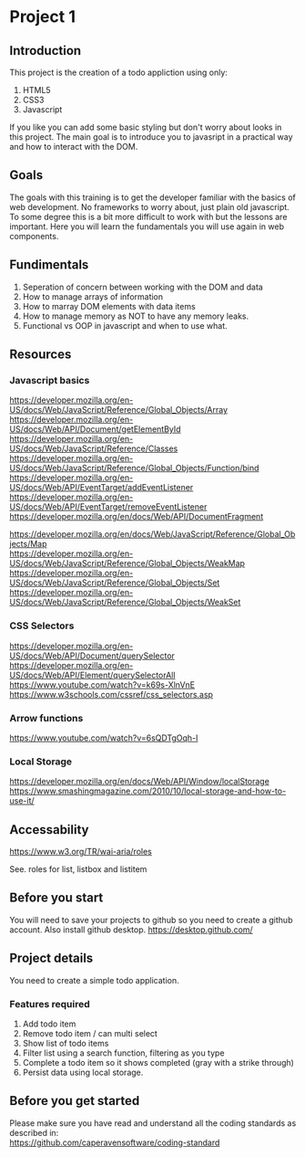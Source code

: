# Project 1

## Introduction
This project is the creation of a todo appliction using only:

1. HTML5
2. CSS3
3. Javascript

If you like you can add some basic styling but don't worry about looks in this project.
The main goal is to introduce you to javasript in a practical way and how to interact with the DOM.

## Goals
The goals with this training is to get the developer familiar with the basics of web development.
No frameworks to worry about, just plain old javascript.
To some degree this is a bit more difficult to work with but the lessons are important.
Here you will learn the fundamentals you will use again in web components.

## Fundimentals
1. Seperation of concern between working with the DOM and data
2. How to manage arrays of information
3. How to marray DOM elements with data items
4. How to manage memory as NOT to have any memory leaks.
5. Functional vs OOP in javascript and when to use what.

## Resources

### Javascript basics
https://developer.mozilla.org/en-US/docs/Web/JavaScript/Reference/Global_Objects/Array  
https://developer.mozilla.org/en-US/docs/Web/API/Document/getElementById  
https://developer.mozilla.org/en-US/docs/Web/JavaScript/Reference/Classes  
https://developer.mozilla.org/en-US/docs/Web/JavaScript/Reference/Global_Objects/Function/bind  
https://developer.mozilla.org/en-US/docs/Web/API/EventTarget/addEventListener  
https://developer.mozilla.org/en-US/docs/Web/API/EventTarget/removeEventListener  
https://developer.mozilla.org/en/docs/Web/API/DocumentFragment  

https://developer.mozilla.org/en/docs/Web/JavaScript/Reference/Global_Objects/Map  
https://developer.mozilla.org/en-US/docs/Web/JavaScript/Reference/Global_Objects/WeakMap  
https://developer.mozilla.org/en-US/docs/Web/JavaScript/Reference/Global_Objects/Set  
https://developer.mozilla.org/en-US/docs/Web/JavaScript/Reference/Global_Objects/WeakSet  

### CSS Selectors
https://developer.mozilla.org/en-US/docs/Web/API/Document/querySelector  
https://developer.mozilla.org/en-US/docs/Web/API/Element/querySelectorAll  
https://www.youtube.com/watch?v=k69s-XlnVnE  
https://www.w3schools.com/cssref/css_selectors.asp  

### Arrow functions
https://www.youtube.com/watch?v=6sQDTgOqh-I

### Local Storage
https://developer.mozilla.org/en/docs/Web/API/Window/localStorage  
https://www.smashingmagazine.com/2010/10/local-storage-and-how-to-use-it/

## Accessability
https://www.w3.org/TR/wai-aria/roles

See. roles for list, listbox and listitem

## Before you start
You will need to save your projects to github so you need to create a github account.
Also install github desktop.
https://desktop.github.com/

## Project details
You need to create a simple todo application.

### Features required
1. Add todo item
2. Remove todo item / can multi select 
3. Show list of todo items
4. Filter list using a search function, filtering as you type
5. Complete a todo item so it shows completed (gray with a strike through)
6. Persist data using local storage.

## Before you get started
Please make sure you have read and understand all the coding standards as described in:  
https://github.com/caperavensoftware/coding-standard

